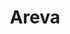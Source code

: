 ---
layout: partner
title: Areva
spiel: 
contact: Philippe Van Caenegem
tel: +33 1 39 48 55 34
email: philippe.van-caenegem@areva.com
website: www.areva.com
link: http://www.areva.com
logo: areva_small.png
---